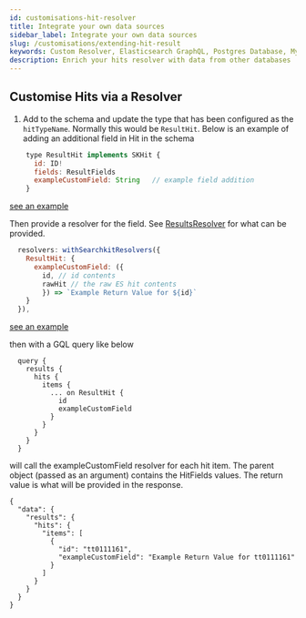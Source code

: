 ```yaml
---
id: customisations-hit-resolver
title: Integrate your own data sources
sidebar_label: Integrate your own data sources
slug: /customisations/extending-hit-result
keywords: Custom Resolver, Elasticsearch GraphQL, Postgres Database, MySQL Database
description: Enrich your hits resolver with data from other databases
---
```


## Customise Hits via a Resolver

1. Add to the schema and update the type that has been configured as the `hitTypeName`. Normally this would be `ResultHit`. Below is an example of adding an additional field in Hit in the schema

```javascript
    type ResultHit implements SKHit {
      id: ID!
      fields: ResultFields
      exampleCustomField: String   // example field addition
    }
```

[see an example](https://github.com/searchkit/searchkit/blob/next/examples/next/pages/api/graphql.js#L79)

Then provide a resolver for the field. See [ResultsResolver](https://github.com/beepsoft/searchkit/blob/next/packages/searchkit-schema/src/resolvers/HitsResolver.ts#L44) for what can be provided.

```javascript
  resolvers: withSearchkitResolvers({
    ResultHit: {
      exampleCustomField: ({ 
        id, // id contents
        rawHit // the raw ES hit contents 
        }) => `Example Return Value for ${id}`
    }
  }),
```

[see an example](https://github.com/searchkit/searchkit/blob/next/examples/next/pages/api/graphql.js#L96)

then with a GQL query like below

```gql
  query {
    results {
      hits {
        items {
          ... on ResultHit {
            id
            exampleCustomField
          }
        }
      }
    } 
  }
```

will call the exampleCustomField resolver for each hit item. The parent object (passed as an argument) contains the HitFields values. The return value is what will be provided in the response.  

```
{
  "data": {
    "results": {
      "hits": {
        "items": [
          {
            "id": "tt0111161",
            "exampleCustomField": "Example Return Value for tt0111161"
          }
        ]
      }
    }
  }
}
```